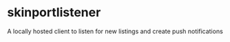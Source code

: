 # skinportlistener
A locally hosted client to listen for new listings and create push notifications
